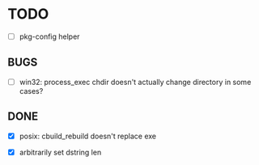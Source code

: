TODO
=====

- [ ] pkg-config helper

BUGS
-----

- [ ] win32: process_exec chdir doesn't actually change directory in some cases?

DONE
-----

- [x] posix: cbuild_rebuild doesn't replace exe
- [x] arbitrarily set dstring len

